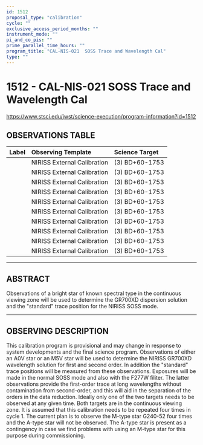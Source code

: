 ```yaml
---
id: 1512
proposal_type: "calibration"
cycle: ""
exclusive_access_period_months: ""
instrument_mode: ""
pi_and_co_pis: ""
prime_parallel_time_hours: ""
program_title: "CAL-NIS-021  SOSS Trace and Wavelength Cal"
type: ""
---
```

# 1512 - CAL-NIS-021  SOSS Trace and Wavelength Cal
https://www.stsci.edu/jwst/science-execution/program-information?id=1512
## OBSERVATIONS TABLE
| Label | Observing Template | Science Target |
| :---- | :----------------- | :------------- |
| | NIRISS External Calibration | (3) BD+60-1753 |
| | NIRISS External Calibration | (3) BD+60-1753 |
| | NIRISS External Calibration | (3) BD+60-1753 |
| | NIRISS External Calibration | (3) BD+60-1753 |
| | NIRISS External Calibration | (3) BD+60-1753 |
| | NIRISS External Calibration | (3) BD+60-1753 |
| | NIRISS External Calibration | (3) BD+60-1753 |
| | NIRISS External Calibration | (3) BD+60-1753 |
| | NIRISS External Calibration | (3) BD+60-1753 |
| | NIRISS External Calibration | (3) BD+60-1753 |

---

## ABSTRACT

Observations of a bright star of known spectral type in the continuous viewing zone will be used to determine the GR700XD dispersion solution and the "standard" trace position for the NIRISS SOSS mode.

---

## OBSERVING DESCRIPTION

This calibration program is provisional and may change in response to system developments and the final science program.
Observations of either an A0V star or an M5V star will be used to determine the NIRISS GR700XD wavelength solution for first and second order. In addition the "standard" trace positions will be measured from these observations. Exposures will be made in the normal SOSS mode and also with the F277W filiter. The latter observations provide the first-order trace at long wavelengths without contamination from second-order, and this will aid in the separation of the orders in the data reduction.
Ideally only one of the two targets needs to be observed at any given time. Both targets are in the continuous viewing zone. It is assumed that this calibration needs to be repeated four times in cycle 1. The current plan is to observe the M-type star G240-52 four times and the A-type star will not be observed. The A-type star is present as a contingency in case we find problems with using an M-type star for this purpose during commissioning.
